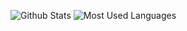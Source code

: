 ![Github Stats](https://github-readme-stats.vercel.app/api?username=bosscai-ops&show_icons=true&theme=dark&count_private=true)
![Most Used Languages](https://github-readme-stats.vercel.app/api/top-langs/?username=bosscai-ops&theme=dark&layout=compact)
